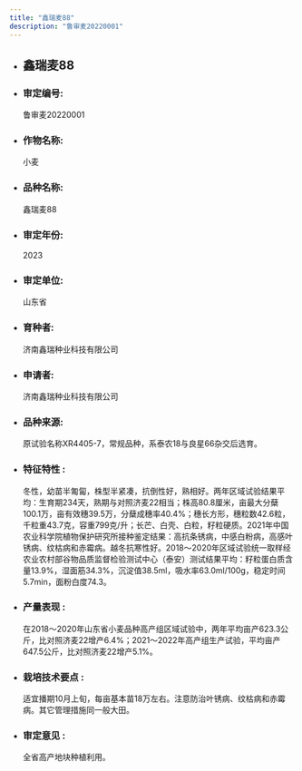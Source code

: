 ```yaml
---
title: "鑫瑞麦88"
description: "鲁审麦20220001"
---
```

* ## 鑫瑞麦88
* ###  审定编号:  
   鲁审麦20220001

*  ### 作物名称:  
   小麦

*   ###  品种名称: 
    鑫瑞麦88

*   ### 审定年份: 
    2023

*   ### 审定单位:  
    山东省

*   ### 育种者:  
    济南鑫瑞种业科技有限公司

*   ### 申请者:  
    济南鑫瑞种业科技有限公司

*   ### 品种来源:  
    原试验名称XR4405-7，常规品种，系泰农18与良星66杂交后选育。

*   ### 特征特性 : 
    冬性，幼苗半匍匐，株型半紧凑，抗倒性好，熟相好。两年区域试验结果平均：生育期234天，熟期与对照济麦22相当；株高80.8厘米，亩最大分蘖100.1万，亩有效穗39.5万，分蘖成穗率40.4%；穗长方形，穗粒数42.6粒，千粒重43.7克，容重799克/升；长芒、白壳、白粒，籽粒硬质。2021年中国农业科学院植物保护研究所接种鉴定结果：高抗条锈病，中感白粉病，高感叶锈病、纹枯病和赤霉病。越冬抗寒性好。2018～2020年区域试验统一取样经农业农村部谷物品质监督检验测试中心（泰安）测试结果平均：籽粒蛋白质含量13.9%，湿面筋34.3%，沉淀值38.5ml，吸水率63.0ml/100g，稳定时间5.7min，面粉白度74.3。

*   ### 产量表现 : 
    在2018～2020年山东省小麦品种高产组区域试验中，两年平均亩产623.3公斤，比对照济麦22增产6.4%；2021～2022年高产组生产试验，平均亩产647.5公斤，比对照济麦22增产5.1%。

*   ### 栽培技术要点 : 
    适宜播期10月上旬，每亩基本苗18万左右。注意防治叶锈病、纹枯病和赤霉病。其它管理措施同一般大田。

*   ### 审定意见 : 
    全省高产地块种植利用。
